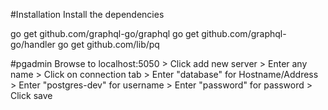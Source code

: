 #Installation
Install the dependencies

go get github.com/graphql-go/graphql
go get github.com/graphql-go/handler
go get github.com/lib/pq

#pgadmin
Browse to localhost:5050 > Click add new server > Enter any name > Click on connection tab > Enter "database" for Hostname/Address > Enter "postgres-dev" for username > Enter "password" for password > Click save